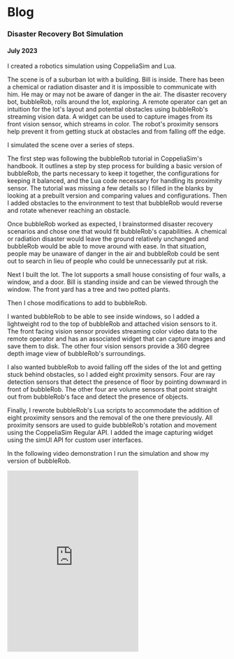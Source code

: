 # Blog

### Disaster Recovery Bot Simulation
#### July 2023

I created a robotics simulation using CoppeliaSim and Lua. 

The scene is of a suburban lot with a building. Bill is inside. There has been a chemical or radiation disaster and it is impossible to communicate with him. He may or may not be aware of danger in the air. The disaster recovery bot, bubbleRob, rolls around the lot, exploring. A remote operator can get an intuition for the lot's layout and potential obstacles using bubbleRob's streaming vision data. A widget can be used to capture images from its front vision sensor, which streams in color. The robot's proximity sensors help prevent it from getting stuck at obstacles and from falling off the edge. 

I simulated the scene over a series of steps.

The first step was following the bubbleRob tutorial in CoppeliaSim's handbook. It outlines a step by step process for building a basic version of bubbleRob, the parts necessary to keep it together, the configurations for keeping it balanced, and the Lua code necessary for handling its proximity sensor. The tutorial was missing a few details so I filled in the blanks by looking at a prebuilt version and comparing values and configurations. Then I added obstacles to the environment to test that bubbleRob would reverse and rotate whenever reaching an obstacle. 

Once bubbleRob worked as expected, I brainstormed disaster recovery scenarios and chose one that would fit bubbleRob's capabilities. A chemical or radiation disaster would leave the ground relatively unchanged and bubbleRob would be able to move around with ease. In that situation, people may be unaware of danger in the air and bubbleRob could be sent out to search in lieu of people who could be unnecessarily put at risk.

Next I built the lot. The lot supports a small house consisting of four walls, a window, and a door. Bill is standing inside and can be viewed through the window. The front yard has a tree and two potted plants.

Then I chose modifications to add to bubbleRob. 

I wanted bubbleRob to be able to see inside windows, so I added a lightweight rod to the top of bubbleRob and attached vision sensors to it. The front facing vision sensor provides streaming color video data to the remote operator and has an associated widget that can capture images and save them to disk. The other four vision sensors provide a 360 degree depth image view of bubbleRob's surroundings. 

I also wanted bubbleRob to avoid falling off the sides of the lot and getting stuck behind obstacles, so I added eight proximity sensors. Four are ray detection sensors that detect the presence of floor by pointing downward in front of bubbleRob. The other four are volume sensors that point straight out from bubbleRob's face and detect the presence of objects.

Finally, I rewrote bubbleRob's Lua scripts to accommodate the addition of eight proximity sensors and the removal of the one there previously. All proximity sensors are used to guide bubbleRob's rotation and movement using the CoppeliaSim Regular API. I added the image capturing widget using the simUI API for custom user interfaces. 

In the following video demonstration I run the simulation and show my version of bubbleRob.

<iframe class="wrapper video" height="415" src="https://www.youtube.com/embed/_-UEMS_5qRI" title="YouTube video player" frameborder="0" allow="accelerometer; autoplay; clipboard-write; encrypted-media; gyroscope; picture-in-picture; web-share" allowfullscreen></iframe>
<br/>


